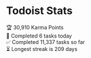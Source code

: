 
# Todoist Stats

<!-- TODO-IST:START -->
🏆  30,910 Karma Points           
🌸  Completed 6 tasks today           
✅  Completed 11,337 tasks so far           
⏳  Longest streak is 209 days
<!-- TODO-IST:END -->
